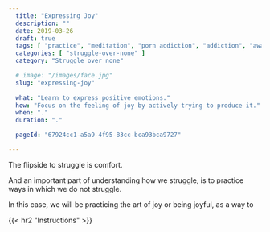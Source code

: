 ```yaml
---
  title: "Expressing Joy"
  description: ""
  date: 2019-03-26
  draft: true
  tags: [ "practice", "meditation", "porn addiction", "addiction", "awareness", "awareness exercises", "perspective", "nofap", "neverfap", "neverfap deluxe" ]
  categories: [ "struggle-over-none" ]
  category: "Struggle over none"

  # image: "/images/face.jpg"
  slug: "expressing-joy"
  
  what: "Learn to express positive emotions."
  how: "Focus on the feeling of joy by actively trying to produce it."
  when: "."
  duration: "."

  pageId: "67924cc1-a5a9-4f95-83cc-bca93bca9727"

---
```


<!-- {{< hr2 "Context" >}} -->


The flipside to struggle is comfort.

And an important part of understanding how we struggle, is to practice ways in which we do not struggle.

In this case, we will be practicing the art of joy or being joyful, as a way to 




{{< hr2 "Instructions" >}}



<!-- 
{{< hr2 "Additional Resources" >}}  -->

<!-- maybe link to other  -->

